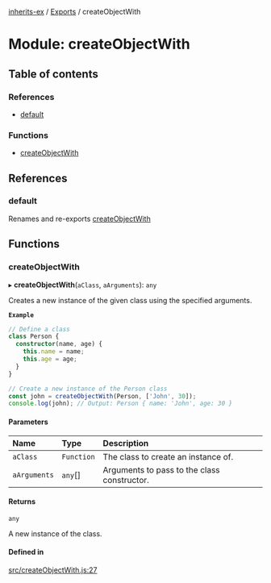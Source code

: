 [inherits-ex](../README.md) / [Exports](../modules.md) / createObjectWith

# Module: createObjectWith

## Table of contents

### References

- [default](createObjectWith.md#default)

### Functions

- [createObjectWith](createObjectWith.md#createobjectwith)

## References

### default

Renames and re-exports [createObjectWith](createObjectWith.md#createobjectwith)

## Functions

### createObjectWith

▸ **createObjectWith**(`aClass`, `aArguments`): `any`

Creates a new instance of the given class using the specified arguments.

**`Example`**

```ts
// Define a class
class Person {
  constructor(name, age) {
    this.name = name;
    this.age = age;
  }
}

// Create a new instance of the Person class
const john = createObjectWith(Person, ['John', 30]);
console.log(john); // Output: Person { name: 'John', age: 30 }
```

#### Parameters

| Name | Type | Description |
| :------ | :------ | :------ |
| `aClass` | `Function` | The class to create an instance of. |
| `aArguments` | `any`[] | Arguments to pass to the class constructor. |

#### Returns

`any`

A new instance of the class.

#### Defined in

[src/createObjectWith.js:27](https://github.com/snowyu/inherits-ex.js/blob/81559ee/src/createObjectWith.js#L27)
